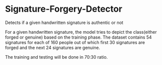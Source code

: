 # Signature-Forgery-Detector
Detects if a given handwritten signature is authentic or not

For a given handwritten signature, the model tries to depict the class(either forged or genuine) based on the training phase.
The dataset contains 54 signatures for each of 160 people out of which first 30 signatures are forged and the next 24 signatures are genuine.

The training and testing will be done in 70:30 ratio. 
